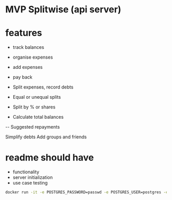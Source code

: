 
# MVP Splitwise (api server)

# features

- track balances
- organise expenses
- add expenses
- pay back

- Split expenses, record debts
- Equal or unequal splits
- Split by % or shares
- Calculate total balances

-- Suggested repayments

Simplify debts
Add groups and friends

# readme should have

- functionality
- server initialization
- use case testing

```sh
docker run -it -e POSTGRES_PASSWORD=passwd -e POSTGRES_USER=postgres -e POSTGRES_DB=tracker -p 5432:5432 postgres```
